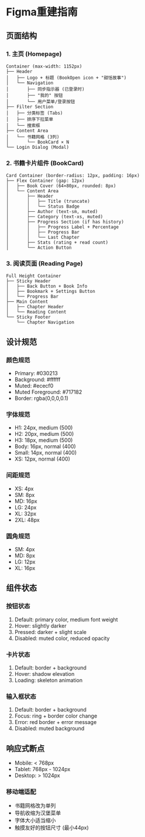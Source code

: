 # Figma重建指南

## 页面结构

### 1. 主页 (Homepage)
```
Container (max-width: 1152px)
├── Header
│   ├── Logo + 标题 (BookOpen icon + "甜恬故事")
│   └── Navigation
│       ├── 同步指示器 (已登录时)
│       ├── "我的" 按钮
│       └── 用户菜单/登录按钮
├── Filter Section
│   ├── 分类标签 (Tabs)
│   ├── 排序下拉菜单
│   └── 搜索框
├── Content Area
│   └── 书籍网格 (3列)
│       └── BookCard × N
└── Login Dialog (Modal)
```

### 2. 书籍卡片组件 (BookCard)
```
Card Container (border-radius: 12px, padding: 16px)
├── Flex Container (gap: 12px)
│   ├── Book Cover (64×80px, rounded: 8px)
│   └── Content Area
│       ├── Header
│       │   ├── Title (truncate)
│       │   └── Status Badge
│       ├── Author (text-sm, muted)
│       ├── Category (text-xs, muted)
│       ├── Progress Section (if has history)
│       │   ├── Progress Label + Percentage
│       │   ├── Progress Bar
│       │   └── Last Chapter
│       ├── Stats (rating + read count)
│       └── Action Button
```

### 3. 阅读页面 (Reading Page)
```
Full Height Container
├── Sticky Header
│   ├── Back Button + Book Info
│   ├── Bookmark + Settings Button
│   └── Progress Bar
├── Main Content
│   ├── Chapter Header
│   └── Reading Content
└── Sticky Footer
    └── Chapter Navigation
```

## 设计规范

### 颜色规范
- Primary: #030213
- Background: #ffffff
- Muted: #ececf0
- Muted Foreground: #717182
- Border: rgba(0,0,0,0.1)

### 字体规范
- H1: 24px, medium (500)
- H2: 20px, medium (500)
- H3: 18px, medium (500)
- Body: 16px, normal (400)
- Small: 14px, normal (400)
- XS: 12px, normal (400)

### 间距规范
- XS: 4px
- SM: 8px
- MD: 16px
- LG: 24px
- XL: 32px
- 2XL: 48px

### 圆角规范
- SM: 4px
- MD: 8px
- LG: 12px
- XL: 16px

## 组件状态

### 按钮状态
1. Default: primary color, medium font weight
2. Hover: slightly darker
3. Pressed: darker + slight scale
4. Disabled: muted color, reduced opacity

### 卡片状态
1. Default: border + background
2. Hover: shadow elevation
3. Loading: skeleton animation

### 输入框状态
1. Default: border + background
2. Focus: ring + border color change
3. Error: red border + error message
4. Disabled: muted background

## 响应式断点
- Mobile: < 768px
- Tablet: 768px - 1024px  
- Desktop: > 1024px

### 移动端适配
- 书籍网格改为单列
- 导航收缩为汉堡菜单
- 字体大小适当缩小
- 触摸友好的按钮尺寸 (最小44px)
```